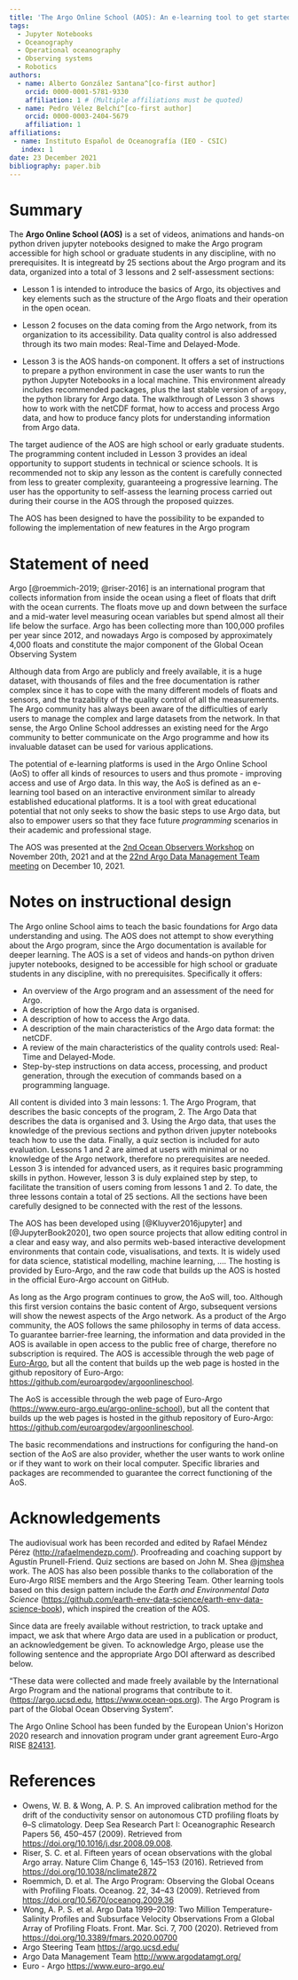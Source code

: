 ```yaml
---
title: 'The Argo Online School (AOS): An e-learning tool to get started with Argo'
tags:
  - Jupyter Notebooks
  - Oceanography
  - Operational oceanography
  - Observing systems
  - Robotics
authors:
  - name: Alberto González Santana^[co-first author] 
    orcid: 0000-0001-5781-9330
    affiliation: 1 # (Multiple affiliations must be quoted)
  - name: Pedro Vélez Belchí^[co-first author]
    orcid: 0000-0003-2404-5679
    affiliation: 1
affiliations:
 - name: Instituto Español de Oceanografía (IEO - CSIC)
   index: 1
date: 23 December 2021
bibliography: paper.bib
---
```


# Summary
The **Argo Online School (AOS)** is a set of videos, animations and hands-on python driven jupyter notebooks designed to make the Argo program accessible for high school or graduate students in any discipline, with no prerequisites. It is integreatd by 25 sections about the Argo program and its data, organized into a total of 3  lessons and 2 self-assessment sections:

* Lesson 1 is intended to introduce the basics of Argo, its objectives and key elements such as the structure of the Argo floats and their operation in the open ocean.

* Lesson 2 focuses on the data coming from the Argo network, from its organization to its accessibility. Data quality control is also addressed through its two main modes: Real-Time and Delayed-Mode.

* Lesson 3 is the AOS hands-on component. It offers a set of instructions to prepare a python environment in case the user wants to run the python Jupyter Notebooks in a local machine. This environment already includes recommended packages, plus the last stable version of `argopy`, the python library for Argo data. The walkthrough of Lesson 3 shows how to work with the netCDF format, how to access and process Argo data, and how to produce fancy plots for understanding information from Argo data.

The target audience of the AOS are high school or early graduate students. The programming content included in Lesson 3 provides an ideal opportunity to support students in technical or science schools. It is recommended not to skip any lesson as the content is carefully connected from less to greater complexity, guaranteeing a progressive learning. The user has the opportunity to self-assess the learning process carried out during their course in the AOS through the proposed quizzes. 

The AOS has been designed to have the possibility to be expanded to following the implementation of new features in the Argo program

# Statement of need

Argo [@roemmich-2019; @riser-2016] is an international program that collects information from inside the ocean using a fleet of floats that drift with the ocean currents. The floats move up and down between the surface and a mid-water level measuring ocean variables but spend almost all their life below the surface. Argo has been collecting more than 100,000 profiles per year since 2012, and nowadays Argo is composed by approximately 4,000 floats  and constitute the major component of the Global Ocean Observing System

Although data from Argo are publicly and freely available, it is a huge dataset, with thousands of files and the free documentation is rather complex since it has to cope with the many different models of floats and sensors, and the trazability of the quality control of all the measurements. The Argo community has always been aware of the difficulties of early users to manage the complex and large datasets from the network. In that sense, the Argo Online School addresses an existing need for the Argo community to better communicate on the Argo programme and how its invaluable dataset can be used for various applications. 

The potential of e-learning platforms is used in the Argo Online School (AoS) to offer all kinds of resources to users and thus promote - improving access and use of Argo data. In this way, the AoS is defined as an e-learning tool based on an interactive environment similar to already established educational platforms. It is a tool with great educational potential that not only seeks to show the basic steps to use Argo data, but also to empower users so that they face future _programming_ scenarios in their academic and professional stage.

The AOS was presented at the [2nd Ocean Observers Workshop](https://bit.ly/3pUChmJ) on November 20th, 2021  and at the [22nd Argo Data Management Team meeting](https://bit.ly/3e39rLL) on December 10, 2021.

# Notes on instructional design

The Argo online School aims to teach the basic foundations for Argo data understanding and using. The AOS does not attempt to show everything about the Argo program, since the Argo documentation is available for deeper learning. The AOS is a set of videos and hands-on python driven jupyter notebooks, designed to be accessible for high school or graduate students in any discipline, with no prerequisites. Specifically it offers:

* An overview of the Argo program and an assessment of the need for Argo.
* A description of how the Argo data is organised.
* A description of how to access the Argo data.
* A description of the main characteristics of the Argo data format: the netCDF.
* A review of the main characteristics of the quality controls used: Real-Time and Delayed-Mode.
* Step-by-step instructions on data access, processing, and product generation, through the execution of commands based on a programming language.

All content is divided into 3 main lessons: 1. The Argo Program, that describes the basic concepts of the program, 2. The Argo Data  that describes the data is organised and  3. Using the Argo data,  that uses the knowledge of the previous sections and python driven jupyter notebooks teach how to use the data. Finally, a quiz section is included  for auto evaluation. Lessons 1 and 2 are aimed at users with minimal or no knowledge of the Argo network, therefore no prerequisites are needed. Lesson 3 is intended for advanced users, as it requires basic programming skills in python. However, lesson 3 is duly explained step by step, to facilitate the transition of users coming from lessons 1 and 2. To date, the three lessons contain a total of 25 sections.  All the sections have been carefully designed to be connected with the rest of the lessons.

The AOS has been developed using [@Kluyver2016jupyter] and [@JupyterBook2020], two open source projects that allow editing control in a clear and easy way, and also permits web-based interactive development environments that contain code, visualisations, and texts. It is widely used for data science, statistical modelling, machine learning, ….  The hosting is provided by Euro-Argo, and the raw code that builds up the AOS is hosted in the official Euro-Argo account on GitHub.

As long as the Argo program continues to grow, the AoS will, too. Although this first version contains the basic content of Argo, subsequent versions will show the newest aspects of the Argo network. As a product of the Argo community, the AOS follows the same philosophy in terms of data access. To guarantee barrier-free learning, the information and data provided in the AOS is available in open access to the public free of charge, therefore no subscription is required. The AOS is accessible through the web page of [Euro-Argo](https://www.euro-argo.eu/argo-online-school), but all the content that builds up the web page is hosted in the github repository of Euro-Argo:  https://github.com/euroargodev/argoonlineschool. 


The AoS is accessible through the web page of Euro-Argo (https://www.euro-argo.eu/argo-online-school), but all the content that builds up the web pages is hosted in the github repository of Euro-Argo:  https://github.com/euroargodev/argoonlineschool.

The basic recommendations and instructions for configuring the hand-on section of the AoS are also provider, whether the user wants to work online or if they want to work on their local computer. Specific libraries and packages are recommended to guarantee the correct functioning of the AoS. 


# Acknowledgements

The audiovisual work has been recorded and edited by Rafael Méndez Pérez (http://rafaelmendezp.com/). Proofreading and coaching support by Agustín Prunell-Friend. Quiz sections are based on John M. Shea [@jmshea](https://github.com/jmshea) work. The AOS has also been possible thanks to the collaboration of the Euro-Argo RISE members and the Argo Steering Team. Other learning tools based on this design pattern include the _Earth and Environmental Data Science_ (https://github.com/earth-env-data-science/earth-env-data-science-book), which inspired the creation of the AOS. 

Since data are freely available without restriction, to track uptake and impact, we ask that where Argo data are used in a publication or product, an acknowledgement be given. To acknowledge Argo, please use the following sentence and the appropriate Argo DOI afterward as described below.

“These data were collected and made freely available by the International Argo Program and the national programs that contribute to it. (https://argo.ucsd.edu, https://www.ocean-ops.org). The Argo Program is part of the Global Ocean Observing System“.

The Argo Online School has been funded by the European Union's Horizon 2020 research and innovation program under grant agreement Euro-Argo RISE [824131](https://www.euro-argo.eu/EU-Projects/Euro-Argo-RISE-2019-2022).

# References

- Owens, W. B. & Wong, A. P. S. An improved calibration method for the drift of the conductivity sensor on autonomous CTD profiling floats by θ–S climatology. Deep Sea Research Part I: Oceanographic Research Papers 56, 450–457 (2009). Retrieved from https://doi.org/10.1016/j.dsr.2008.09.008.
- Riser, S. C. et al. Fifteen years of ocean observations with the global Argo array. Nature Clim Change 6, 145–153 (2016). Retrieved from https://doi.org/10.1038/nclimate2872
- Roemmich, D. et al. The Argo Program: Observing the Global Oceans with Profiling Floats. Oceanog. 22, 34–43 (2009). Retrieved from https://doi.org/10.5670/oceanog.2009.36
- Wong, A. P. S. et al. Argo Data 1999–2019: Two Million Temperature-Salinity Profiles and Subsurface Velocity Observations From a Global Array of Profiling Floats. Front. Mar. Sci. 7, 700 (2020). Retrieved from https://doi.org/10.3389/fmars.2020.00700
- Argo Steering Team https://argo.ucsd.edu/ 
- Argo Data Management Team http://www.argodatamgt.org/
- Euro - Argo https://www.euro-argo.eu/ 